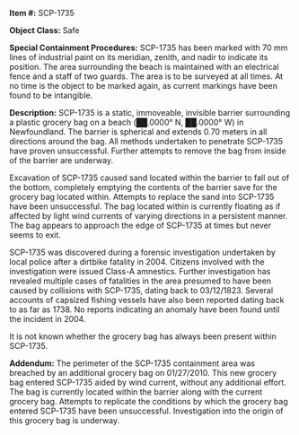 **Item #:** SCP-1735

**Object Class:** Safe

**Special Containment Procedures:** SCP-1735 has been marked with 70 mm lines of industrial paint on its meridian, zenith, and nadir to indicate its position. The area surrounding the beach is maintained with an electrical fence and a staff of two guards. The area is to be surveyed at all times. At no time is the object to be marked again, as current markings have been found to be intangible.

**Description:** SCP-1735 is a static, immoveable, invisible barrier surrounding a plastic grocery bag on a beach (██.0000° N, ██.0000° W) in Newfoundland. The barrier is spherical and extends 0.70 meters in all directions around the bag. All methods undertaken to penetrate SCP-1735 have proven unsuccessful. Further attempts to remove the bag from inside of the barrier are underway.

Excavation of SCP-1735 caused sand located within the barrier to fall out of the bottom, completely emptying the contents of the barrier save for the grocery bag located within. Attempts to replace the sand into SCP-1735 have been unsuccessful. The bag located within is currently floating as if affected by light wind currents of varying directions in a persistent manner. The bag appears to approach the edge of SCP-1735 at times but never seems to exit.

SCP-1735 was discovered during a forensic investigation undertaken by local police after a dirtbike fatality in 2004. Citizens involved with the investigation were issued Class-A amnestics. Further investigation has revealed multiple cases of fatalities in the area presumed to have been caused by collisions with SCP-1735, dating back to 03/12/1823. Several accounts of capsized fishing vessels have also been reported dating back to as far as 1738. No reports indicating an anomaly have been found until the incident in 2004.

It is not known whether the grocery bag has always been present within SCP-1735.

**Addendum:** The perimeter of the SCP-1735 containment area was breached by an additional grocery bag on 01/27/2010. This new grocery bag entered SCP-1735 aided by wind current, without any additional effort. The bag is currently located within the barrier along with the current grocery bag. Attempts to replicate the conditions by which the grocery bag entered SCP-1735 have been unsuccessful. Investigation into the origin of this grocery bag is underway.